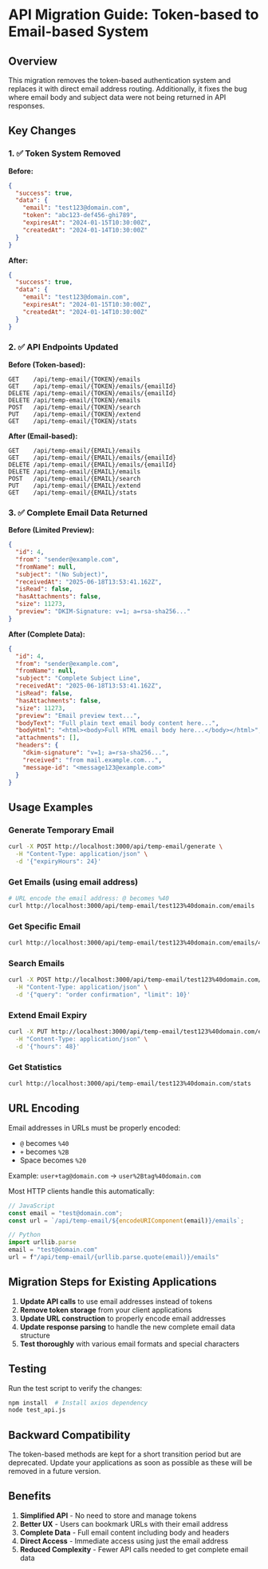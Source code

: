 # API Migration Guide: Token-based to Email-based System

## Overview

This migration removes the token-based authentication system and replaces it with direct email address routing. Additionally, it fixes the bug where email body and subject data were not being returned in API responses.

## Key Changes

### 1. ✅ Token System Removed

**Before:**
```json
{
  "success": true,
  "data": {
    "email": "test123@domain.com",
    "token": "abc123-def456-ghi789",
    "expiresAt": "2024-01-15T10:30:00Z",
    "createdAt": "2024-01-14T10:30:00Z"
  }
}
```

**After:**
```json
{
  "success": true,
  "data": {
    "email": "test123@domain.com",
    "expiresAt": "2024-01-15T10:30:00Z",
    "createdAt": "2024-01-14T10:30:00Z"
  }
}
```

### 2. ✅ API Endpoints Updated

**Before (Token-based):**
```
GET    /api/temp-email/{TOKEN}/emails
GET    /api/temp-email/{TOKEN}/emails/{emailId}
DELETE /api/temp-email/{TOKEN}/emails/{emailId}
DELETE /api/temp-email/{TOKEN}/emails
POST   /api/temp-email/{TOKEN}/search
PUT    /api/temp-email/{TOKEN}/extend
GET    /api/temp-email/{TOKEN}/stats
```

**After (Email-based):**
```
GET    /api/temp-email/{EMAIL}/emails
GET    /api/temp-email/{EMAIL}/emails/{emailId}
DELETE /api/temp-email/{EMAIL}/emails/{emailId}
DELETE /api/temp-email/{EMAIL}/emails
POST   /api/temp-email/{EMAIL}/search
PUT    /api/temp-email/{EMAIL}/extend
GET    /api/temp-email/{EMAIL}/stats
```

### 3. ✅ Complete Email Data Returned

**Before (Limited Preview):**
```json
{
  "id": 4,
  "from": "sender@example.com",
  "fromName": null,
  "subject": "(No Subject)",
  "receivedAt": "2025-06-18T13:53:41.162Z",
  "isRead": false,
  "hasAttachments": false,
  "size": 11273,
  "preview": "DKIM-Signature: v=1; a=rsa-sha256..."
}
```

**After (Complete Data):**
```json
{
  "id": 4,
  "from": "sender@example.com",
  "fromName": null,
  "subject": "Complete Subject Line",
  "receivedAt": "2025-06-18T13:53:41.162Z",
  "isRead": false,
  "hasAttachments": false,
  "size": 11273,
  "preview": "Email preview text...",
  "bodyText": "Full plain text email body content here...",
  "bodyHtml": "<html><body>Full HTML email body here...</body></html>",
  "attachments": [],
  "headers": {
    "dkim-signature": "v=1; a=rsa-sha256...",
    "received": "from mail.example.com...",
    "message-id": "<message123@example.com>"
  }
}
```

## Usage Examples

### Generate Temporary Email
```bash
curl -X POST http://localhost:3000/api/temp-email/generate \
  -H "Content-Type: application/json" \
  -d '{"expiryHours": 24}'
```

### Get Emails (using email address)
```bash
# URL encode the email address: @ becomes %40
curl http://localhost:3000/api/temp-email/test123%40domain.com/emails
```

### Get Specific Email
```bash
curl http://localhost:3000/api/temp-email/test123%40domain.com/emails/4
```

### Search Emails
```bash
curl -X POST http://localhost:3000/api/temp-email/test123%40domain.com/search \
  -H "Content-Type: application/json" \
  -d '{"query": "order confirmation", "limit": 10}'
```

### Extend Email Expiry
```bash
curl -X PUT http://localhost:3000/api/temp-email/test123%40domain.com/extend \
  -H "Content-Type: application/json" \
  -d '{"hours": 48}'
```

### Get Statistics
```bash
curl http://localhost:3000/api/temp-email/test123%40domain.com/stats
```

## URL Encoding

Email addresses in URLs must be properly encoded:
- `@` becomes `%40`
- `+` becomes `%2B`
- Space becomes `%20`

Example: `user+tag@domain.com` → `user%2Btag%40domain.com`

Most HTTP clients handle this automatically:
```javascript
// JavaScript
const email = "test@domain.com";
const url = `/api/temp-email/${encodeURIComponent(email)}/emails`;

// Python
import urllib.parse
email = "test@domain.com"
url = f"/api/temp-email/{urllib.parse.quote(email)}/emails"
```

## Migration Steps for Existing Applications

1. **Update API calls** to use email addresses instead of tokens
2. **Remove token storage** from your client applications
3. **Update URL construction** to properly encode email addresses
4. **Update response parsing** to handle the new complete email data structure
5. **Test thoroughly** with various email formats and special characters

## Testing

Run the test script to verify the changes:
```bash
npm install  # Install axios dependency
node test_api.js
```

## Backward Compatibility

The token-based methods are kept for a short transition period but are deprecated. Update your applications as soon as possible as these will be removed in a future version.

## Benefits

1. **Simplified API** - No need to store and manage tokens
2. **Better UX** - Users can bookmark URLs with their email address
3. **Complete Data** - Full email content including body and headers
4. **Direct Access** - Immediate access using just the email address
5. **Reduced Complexity** - Fewer API calls needed to get complete email data 